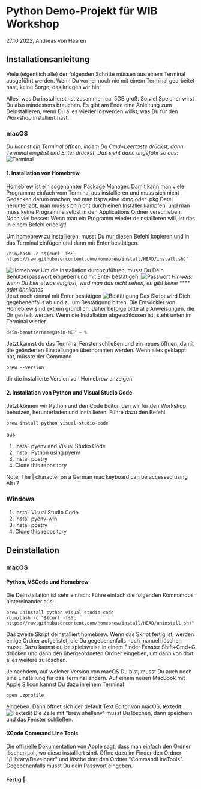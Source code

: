 # Python Demo-Projekt für WIB Workshop
27.10.2022, Andreas von Haaren


## Installationsanleitung

Viele (eigentlich alle) der folgenden Schritte müssen aus einem Terminal ausgeführt werden. Wenn Du vorher noch nie mit einem Terminal gearbeitet hast, keine Sorge, das kriegen wir hin!

Alles, was Du installierst, ist zusammen ca. 5GB groß. So viel Speicher wirst Du also mindestens brauchen.
Es gibt am Ende eine Anleitung zum Deinstallieren, wenn Du alles wieder loswerden willst, was Du für den Workshop installiert hast.

### macOS

*Du kannst ein Terminal öffnen, indem Du Cmd+Leertaste drückst, dann Terminal eingibst und Enter drückst. Das sieht dann ungefähr so aus:*
![Terminal](docs/terminal.png)

#### 1. Installation von Homebrew  
   Homebrew ist ein sogenannter Package Manager. Damit kann man viele Programme einfach vom Terminal aus installieren und muss sich nicht Gedanken darum machen, wo man bspw eine .dmg oder .pkg Datei herunterlädt, man muss sich nicht durch einen Installer kämpfen, und man muss keine Programme selbst in den Applications Ordner verschieben. Noch viel besser: Wenn man ein Programm wieder deinstallieren will, ist das in einem Befehl erledigt!  
   
   Um homebrew zu installieren, musst Du nur diesen Befehl kopieren und in das Terminal einfügen und dann mit Enter bestätigen.
   ```
   /bin/bash -c "$(curl -fsSL https://raw.githubusercontent.com/Homebrew/install/HEAD/install.sh)"
   ```
   ![Homebrew](docs/commandpaste.png)
   Um die Installation durchzuführen, musst Du Dein Benutzerpasswort eingeben und mit Enter bestätigen:
   ![Passwort](docs/sudoaccess.png)
   *Hinweis: wenn Du hier etwas eingibst, wird man das nicht sehen, es gibt keine **** oder ähnliches*  
   Jetzt noch einmal mit Enter bestätigen
   ![Bestätigung](docs/homebrewconfirm.png)
   Das Skript wird Dich gegebenenfalls ab und zu um Bestätigung bitten. Die Entwickler von Homebrew sind extrem gründlich, daher befolge bitte alle Anweisungen, die Dir gestellt werden.
   Wenn die Installation abgeschlossen ist, steht unten im Terminal wieder
   ```
   dein-benutzername@Dein-MBP ~ % 
   ```
   Jetzt kannst du das Terminal Fenster schließen und ein neues öffnen, damit die geänderten Einstellungen übernommen werden.
   Wenn alles geklappt hat, müsste der Command
   ```
   brew --version
   ```
   dir die installierte Version von Homebrew anzeigen.

#### 2. Installation von Python und Visual Studio Code
   Jetzt können wir Python und den Code Editor, den wir für den Workshop benutzen, herunterladen und installieren.
   Führe dazu den Befehl
   ```
   brew install python visual-studio-code
   ```
   aus.

1. Install pyenv and Visual Studio Code
2. Install Python using pyenv
3. Install poetry
4. Clone this repository

Note: The | character on a German mac keyboard can be accessed using Alt+7

### Windows

1. Install Visual Studio Code
2. Install pyenv-win
3. Install poetry
4. Clone this repository



## Deinstallation

### macOS

#### Python, VSCode und Homebrew
Die Deinstallation ist sehr einfach:
Führe einfach die folgenden Kommandos hintereinander aus:

```
brew uninstall python visual-studio-code
/bin/bash -c "$(curl -fsSL https://raw.githubusercontent.com/Homebrew/install/HEAD/uninstall.sh)"
```
Das zweite Skript deinstalliert homebrew. Wenn das Skript fertig ist, werden einige Ordner aufgelistet, die Du gegebenenfalls noch manuell löschen musst. Dazu kannst du beispielsweise in einem Finder Fenster Shift+Cmd+G drücken und dann den übergeordneten Ordner eingeben, um dann von dort alles weitere zu löschen.

Je nachdem, auf welcher Version von macOS Du bist, musst Du auch noch eine Einstellung für das Terminal ändern. Auf einem neuen MacBook mit Apple Silicon kannst Du dazu in einem Terminal
```
open .zprofile
```
eingeben.
Dann öffnet sich der default Text Editor von macOS, textedit:
![Textedit](docs/textedit.png)
Die Zeile mit "brew shellenv" musst Du löschen, dann speichern und das Fenster schließen.

#### XCode Command Line Tools
Die offizielle Dokumentation von Apple sagt, dass man einfach den Ordner löschen soll, wo diese installiert sind. Öffne dazu im Finder den Ordner "/Library/Developer" und lösche dort den Ordner "CommandLineTools". Gegebenenfalls musst Du dein Passwort eingeben.


#### Fertig 🎉